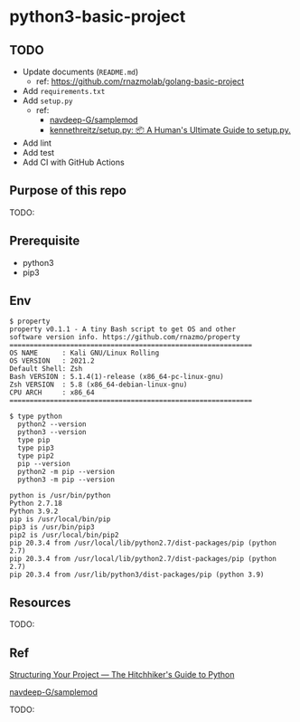 # python3-basic-project

## TODO

- Update documents (`README.md`)
  - ref: https://github.com/rnazmolab/golang-basic-project
- Add `requirements.txt`
- Add `setup.py`
  - ref:
    - [navdeep-G/samplemod](https://github.com/navdeep-G/samplemod)
    - [kennethreitz/setup.py: 📦 A Human's Ultimate Guide to setup.py.](https://github.com/kennethreitz/setup.py)
- Add lint
- Add test
- Add CI with GitHub Actions

## Purpose of this repo

TODO:

## Prerequisite

- python3
- pip3

## Env

```console
$ property
property v0.1.1 - A tiny Bash script to get OS and other
software version info. https://github.com/rnazmo/property
============================================================
OS NAME      : Kali GNU/Linux Rolling
OS VERSION   : 2021.2
Default Shell: Zsh
Bash VERSION : 5.1.4(1)-release (x86_64-pc-linux-gnu)
Zsh VERSION  : 5.8 (x86_64-debian-linux-gnu)
CPU ARCH     : x86_64
============================================================

$ type python
  python2 --version
  python3 --version
  type pip
  type pip3
  type pip2
  pip --version
  python2 -m pip --version
  python3 -m pip --version

python is /usr/bin/python
Python 2.7.18
Python 3.9.2
pip is /usr/local/bin/pip
pip3 is /usr/bin/pip3
pip2 is /usr/local/bin/pip2
pip 20.3.4 from /usr/local/lib/python2.7/dist-packages/pip (python 2.7)
pip 20.3.4 from /usr/local/lib/python2.7/dist-packages/pip (python 2.7)
pip 20.3.4 from /usr/lib/python3/dist-packages/pip (python 3.9)
```

## Resources

TODO:

## Ref

[Structuring Your Project — The Hitchhiker's Guide to Python](https://docs.python-guide.org/writing/structure/)

[navdeep-G/samplemod](https://github.com/navdeep-G/samplemod)

TODO:

